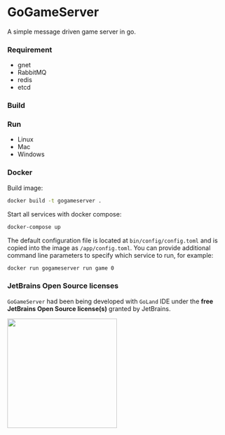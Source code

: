 # GoGameServer
A simple message driven game server in go.

### Requirement

* gnet
* RabbitMQ
* redis
* etcd

### Build

### Run
* Linux
* Mac
* Windows

### Docker

Build image:

```bash
docker build -t gogameserver .
```

Start all services with docker compose:

```bash
docker-compose up
```

The default configuration file is located at `bin/config/config.toml` and is copied into the image as `/app/config.toml`. You can provide additional command line parameters to specify which service to run, for example:

```bash
docker run gogameserver run game 0
```

### JetBrains Open Source licenses

`GoGameServer` had been being developed with `GoLand` IDE under the **free JetBrains Open Source license(s)** granted by JetBrains.

<a href="https://www.jetbrains.com/?from=gnet" target="_blank"><img src="https://resources.jetbrains.com/storage/products/company/brand/logos/jb_beam.png" width="250" align="middle"/></a>

